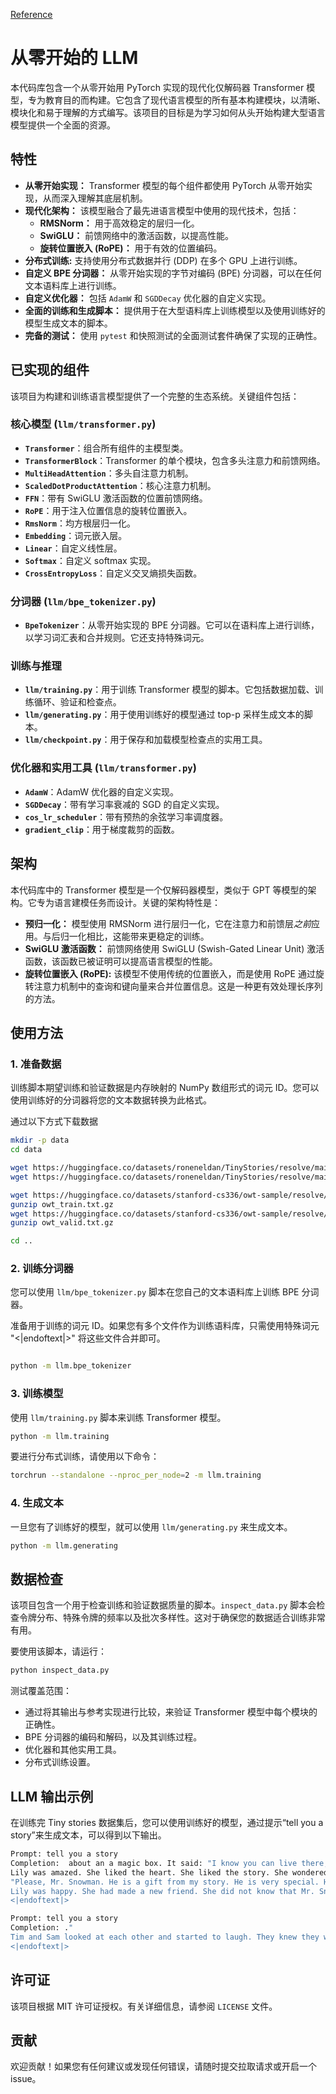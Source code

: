 [Reference](https://github.com/fangpin/llm-from-scratch)

# 从零开始的 LLM

本代码库包含一个从零开始用 PyTorch 实现的现代化仅解码器 Transformer 模型，专为教育目的而构建。它包含了现代语言模型的所有基本构建模块，以清晰、模块化和易于理解的方式编写。该项目的目标是为学习如何从头开始构建大型语言模型提供一个全面的资源。

## 特性

*   **从零开始实现：** Transformer 模型的每个组件都使用 PyTorch 从零开始实现，从而深入理解其底层机制。
*   **现代化架构：** 该模型融合了最先进语言模型中使用的现代技术，包括：
    *   **RMSNorm：** 用于高效稳定的层归一化。
    *   **SwiGLU：** 前馈网络中的激活函数，以提高性能。
    *   **旋转位置嵌入 (RoPE)：** 用于有效的位置编码。
*   **分布式训练:** 支持使用分布式数据并行 (DDP) 在多个 GPU 上进行训练。
*   **自定义 BPE 分词器：** 从零开始实现的字节对编码 (BPE) 分词器，可以在任何文本语料库上进行训练。
*   **自定义优化器：** 包括 `AdamW` 和 `SGDDecay` 优化器的自定义实现。
*   **全面的训练和生成脚本：** 提供用于在大型语料库上训练模型以及使用训练好的模型生成文本的脚本。
*   **完备的测试：** 使用 `pytest` 和快照测试的全面测试套件确保了实现的正确性。

## 已实现的组件

该项目为构建和训练语言模型提供了一个完整的生态系统。关键组件包括：

### 核心模型 (`llm/transformer.py`)

*   **`Transformer`**：组合所有组件的主模型类。
*   **`TransformerBlock`**：Transformer 的单个模块，包含多头注意力和前馈网络。
*   **`MultiHeadAttention`**：多头自注意力机制。
*   **`ScaledDotProductAttention`**：核心注意力机制。
*   **`FFN`**：带有 SwiGLU 激活函数的位置前馈网络。
*   **`RoPE`**：用于注入位置信息的旋转位置嵌入。
*   **`RmsNorm`**：均方根层归一化。
*   **`Embedding`**：词元嵌入层。
*   **`Linear`**：自定义线性层。
*   **`Softmax`**：自定义 softmax 实现。
*   **`CrossEntropyLoss`**：自定义交叉熵损失函数。

### 分词器 (`llm/bpe_tokenizer.py`)

*   **`BpeTokenizer`**：从零开始实现的 BPE 分词器。它可以在语料库上进行训练，以学习词汇表和合并规则。它还支持特殊词元。

### 训练与推理

*   **`llm/training.py`**：用于训练 Transformer 模型的脚本。它包括数据加载、训练循环、验证和检查点。
*   **`llm/generating.py`**：用于使用训练好的模型通过 top-p 采样生成文本的脚本。
*   **`llm/checkpoint.py`**：用于保存和加载模型检查点的实用工具。

### 优化器和实用工具 (`llm/transformer.py`)

*   **`AdamW`**：AdamW 优化器的自定义实现。
*   **`SGDDecay`**：带有学习率衰减的 SGD 的自定义实现。
*   **`cos_lr_scheduler`**：带有预热的余弦学习率调度器。
*   **`gradient_clip`**：用于梯度裁剪的函数。

## 架构

本代码库中的 Transformer 模型是一个仅解码器模型，类似于 GPT 等模型的架构。它专为语言建模任务而设计。关键的架构特性是：

*   **预归一化：** 模型使用 RMSNorm 进行层归一化，它在注意力和前馈层*之前*应用。与后归一化相比，这能带来更稳定的训练。
*   **SwiGLU 激活函数：** 前馈网络使用 SwiGLU (Swish-Gated Linear Unit) 激活函数，该函数已被证明可以提高语言模型的性能。
*   **旋转位置嵌入 (RoPE):** 该模型不使用传统的位置嵌入，而是使用 RoPE 通过旋转注意力机制中的查询和键向量来合并位置信息。这是一种更有效处理长序列的方法。

## 使用方法

### 1. 准备数据

训练脚本期望训练和验证数据是内存映射的 NumPy 数组形式的词元 ID。您可以使用训练好的分词器将您的文本数据转换为此格式。

通过以下方式下载数据

```bash
mkdir -p data
cd data

wget https://huggingface.co/datasets/roneneldan/TinyStories/resolve/main/TinyStoriesV2-GPT4-train.txt
wget https://huggingface.co/datasets/roneneldan/TinyStories/resolve/main/TinyStoriesV2-GPT4-valid.txt

wget https://huggingface.co/datasets/stanford-cs336/owt-sample/resolve/main/owt_train.txt.gz
gunzip owt_train.txt.gz
wget https://huggingface.co/datasets/stanford-cs336/owt-sample/resolve/main/owt_valid.txt.gz
gunzip owt_valid.txt.gz

cd ..
```

### 2. 训练分词器

您可以使用 `llm/bpe_tokenizer.py` 脚本在您自己的文本语料库上训练 BPE 分词器。

准备用于训练的词元 ID。如果您有多个文件作为训练语料库，只需使用特殊词元 "<|endoftext|>" 将这些文件合并即可。

```bash

python -m llm.bpe_tokenizer
```

### 3. 训练模型

使用 `llm/training.py` 脚本来训练 Transformer 模型。

```bash
python -m llm.training
```

要进行分布式训练，请使用以下命令：

```bash
torchrun --standalone --nproc_per_node=2 -m llm.training
```

### 4. 生成文本

一旦您有了训练好的模型，就可以使用 `llm/generating.py` 来生成文本。

```bash
python -m llm.generating
```

## 数据检查

该项目包含一个用于检查训练和验证数据质量的脚本。`inspect_data.py` 脚本会检查令牌分布、特殊令牌的频率以及批次多样性。这对于确保您的数据适合训练非常有用。

要使用该脚本，请运行：

```bash
python inspect_data.py
```



测试覆盖范围：

*   通过将其输出与参考实现进行比较，来验证 Transformer 模型中每个模块的正确性。
*   BPE 分词器的编码和解码，以及其训练过程。
*   优化器和其他实用工具。
*   分布式训练设置。


## LLM 输出示例

在训练完 Tiny stories 数据集后，您可以使用训练好的模型，通过提示“tell you a story”来生成文本，可以得到以下输出。

```bash
Prompt: tell you a story
Completion:  about an a magic box. It said: "I know you can live there, and you can choose. You will see it and keep it in your heart. It will be fun and healthy."
Lily was amazed. She liked the heart. She liked the story. She wondered what the heart was. She wondered what was inside. She wanted to find out what the heart was.
"Please, Mr. Snowman. He is a gift from my story. He is very special. He is very special. He has a new heart and a smile. He is a symbol. He is a gift from his grandma. He is very proud of him. He wanted to be his friend. He took the heart and went to his room. He told Lily he was very smart and kind.
Lily was happy. She had made a new friend. She did not know that Mr. Snowman was a good friend. He had a very special heart. He had a friend. He had a heart and a hug. He could tell Lily about his heart. He had many friends. He did not hear any of the heart. He was a big, friendly dog. He liked to play with Lily. He liked to play with Lily. He had many friends.
<|endoftext|>

```

```bash
Prompt: tell you a story
Completion: ."
Tim and Sam looked at each other and started to laugh. They knew they were going to have a big party. They said sorry to each other and hugged. They played games and ate cake and shared their cookies. They were happy and loved.
<|endoftext|>
```

## 许可证

该项目根据 MIT 许可证授权。有关详细信息，请参阅 `LICENSE` 文件。

## 贡献

欢迎贡献！如果您有任何建议或发现任何错误，请随时提交拉取请求或开启一个 issue。
